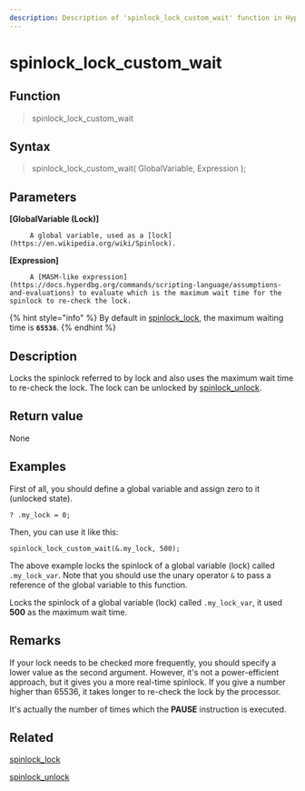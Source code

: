 ```yaml
---
description: Description of 'spinlock_lock_custom_wait' function in HyperDbg Scripts
---
```


# spinlock_lock_custom_wait

## Function

> spinlock_lock_custom_wait

## Syntax

> spinlock_lock_custom_wait( GlobalVariable, Expression );

## Parameters

**\[GlobalVariable (Lock)]**

```
     A global variable, used as a [lock](https://en.wikipedia.org/wiki/Spinlock).
```

**\[Expression]**

```
     A [MASM-like expression](https://docs.hyperdbg.org/commands/scripting-language/assumptions-and-evaluations) to evaluate which is the maximum wait time for the spinlock to re-check the lock.
```

{% hint style="info" %}
By default in [spinlock_lock](https://docs.hyperdbg.org/commands/scripting-language/functions/spinlocks/spinlock_lock), the maximum waiting time is **`65536`**.
{% endhint %}

## Description

Locks the spinlock referred to by lock and also uses the maximum wait time to re-check the lock. The lock can be unlocked by [spinlock_unlock](https://docs.hyperdbg.org/commands/scripting-language/functions/spinlocks/spinlock_unlock).

## Return value

None

## Examples

First of all, you should define a global variable and assign zero to it (unlocked state).

`? .my_lock = 0;`

Then, you can use it like this:

`spinlock_lock_custom_wait(&.my_lock, 500);`

The above example locks the spinlock of a global variable (lock) called `.my_lock_var`. Note that you should use the unary operator `&` to pass a reference of the global variable to this function.

Locks the spinlock of a global variable (lock) called `.my_lock_var`, it used **500** as the maximum wait time.

## **Remarks**

If your lock needs to be checked more frequently, you should specify a lower value as the second argument. However, it's not a power-efficient approach, but it gives you a more real-time spinlock. If you give a number higher than 65536, it takes longer to re-check the lock by the processor.

It's actually the number of times which the **PAUSE** instruction is executed.

## Related

[spinlock_lock](https://docs.hyperdbg.org/commands/scripting-language/functions/spinlocks/spinlock_lock)

[spinlock_unlock](https://docs.hyperdbg.org/commands/scripting-language/functions/spinlocks/spinlock_unlock)
